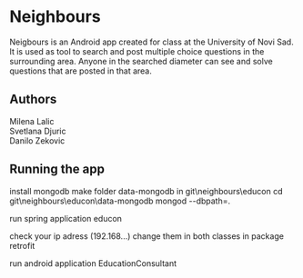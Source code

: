 # Neighbours

Neigbours is an Android app created for class at the University of Novi Sad. It is used as tool to search and post multiple choice questions in the surrounding area. Anyone in the searched diameter can see and solve questions that are posted in that area. 

## Authors

Milena Lalic   
Svetlana Djuric    
Danilo Zekovic    

## Running the app

install mongodb
make folder data-mongodb in git\neighbours\educon
cd git\neighbours\educon\data-mongodb
mongod --dbpath=.

run spring application educon

check your ip adress (192.168...)
change them in both classes in package retrofit

run android application EducationConsultant

